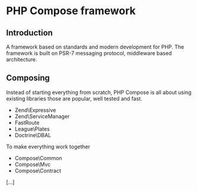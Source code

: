 # PHP Compose framework
## Introduction
A framework based on standards and modern development for PHP.  The framework is 
  built on PSR-7 messaging protocol, middleware based architecture.
  
## Composing
Instead of starting everything from scratch, PHP Compose is all about using existing libraries 
those are popular, well tested and fast.

- Zend\Expressive
- Zend\ServiceManager
- FastRoute
- League\Plates
- Doctrine\DBAL

To make everything work together
- Compose\Common
- Compose\Mvc
- Compose\Contract

[...]